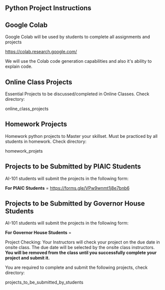 ## Python Project Instructions

## Google Colab

Google Colab will be used by students to complete all assignments and projects

https://colab.research.google.com/

We will use the Colab code generation capabilities and also it's ability to explain code.

## Online Class Projects

Essential Projects to be discussed/completed in Online Classes. Check directory: 

online_class_projects

## Homework Projects

Homework python projects to Master your skillset. Must be practiced by all students in homework. Check directory: 

homework_projets

## Projects to be Submitted by PIAIC Students

AI-101 students will submit the projects in the following form:

**For PIAIC Students**  = https://forms.gle/VPw9wnmt1j8e7bnb6

## Projects to be Submitted by Governor House Students

AI-101 students will submit the projects in the following form:

**For Governor House Students** = 

Project Checking: Your Instructors will check your project on the due date in onsite class. The due date will be selected by the onsite class instructors. **You will be removed from the class until you successfully complete your project and submit it.**

You are required to complete and submit the following projects, check directory:

projects_to_be_submitted_by_students
